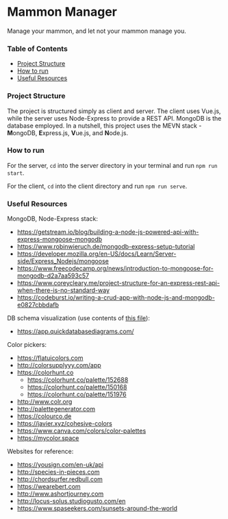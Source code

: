 # Mammon Manager
Manage your mammon, and let not your mammon manage you.

### Table of Contents
* [Project Structure](#project-structure)
* [How to run](#how-to-run)
* [Useful Resources](#useful-resources)

### Project Structure 
The project is structured simply as client and server. The client uses Vue.js, while the server uses Node-Express to 
provide a REST API. MongoDB is the database employed. In a nutshell, this project uses the MEVN stack - **M**ongoDB, 
**E**xpress.js, **V**ue.js, and **N**ode.js.

### How to run
For the server, `cd` into the server directory in your terminal and run `npm run start`.

For the client, `cd` into the client directory and run `npm run serve`.

### Useful Resources
MongoDB, Node-Express stack:
* https://getstream.io/blog/building-a-node-js-powered-api-with-express-mongoose-mongodb
* https://www.robinwieruch.de/mongodb-express-setup-tutorial
* https://developer.mozilla.org/en-US/docs/Learn/Server-side/Express_Nodejs/mongoose
* https://www.freecodecamp.org/news/introduction-to-mongoose-for-mongodb-d2a7aa593c57
* https://www.coreycleary.me/project-structure-for-an-express-rest-api-when-there-is-no-standard-way
* https://codeburst.io/writing-a-crud-app-with-node-js-and-mongodb-e0827cbbdafb

DB schema visualization (use contents of [this file](server/dataVis.txt)):
* https://app.quickdatabasediagrams.com/

Color pickers:
* https://flatuicolors.com
* http://colorsupplyyy.com/app
* https://colorhunt.co
    * https://colorhunt.co/palette/152688
    * https://colorhunt.co/palette/150168
    * https://colorhunt.co/palette/151976
* http://www.colr.org
* http://palettegenerator.com
* https://colourco.de
* https://javier.xyz/cohesive-colors
* https://www.canva.com/colors/color-palettes
* https://mycolor.space

Websites for reference:
* https://yousign.com/en-uk/api  
* http://species-in-pieces.com 
* http://chordsurfer.redbull.com
* https://wearebert.com
* http://www.ashortjourney.com
* http://locus-solus.studiogusto.com/en
* https://www.spaseekers.com/sunsets-around-the-world